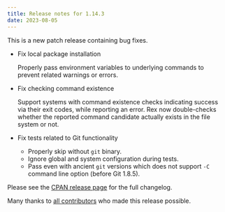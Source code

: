 ```yaml
---
title: Release notes for 1.14.3
date: 2023-08-05
---
```


This is a new patch release containing bug fixes.

- Fix local package installation

    Properly pass environment variables to underlying commands to prevent related warnings or errors.

- Fix checking command existence

    Support systems with command existence checks indicating success via their exit codes, while reporting an error. Rex now double-checks whether the reported command candidate actually exists in the file system or not.

- Fix tests related to Git functionality
    - Properly skip without `git` binary.
    - Ignore global and system configuration during tests.
    - Pass even with ancient `git` versions which does not support `-C` command line option (before Git 1.8.5).

Please see the [CPAN release page](https://metacpan.org/release/FERKI/Rex-1.14.3) for the full changelog.

Many thanks to [all contributors](https://metacpan.org/source/FERKI/Rex-1.14.3/CONTRIBUTORS) who made this release possible.
